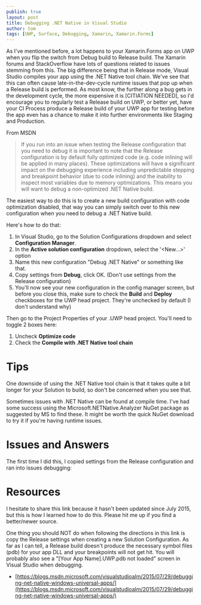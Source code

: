 ```yaml
---
publish: true
layout: post
title: Debugging .NET Native in Visual Studio
author: tom
tags: [UWP, Surface, Debugging, Xamarin, Xamarin.Forms]
---
```


As I've mentioned before, a lot happens to your Xamarin.Forms app on UWP when you flip the switch from Debug build to Release build.  The Xamarin forums and StackOverflow have lots of questions related to issues stemming from this.  The big difference being that in Release mode, Visual Studio compiles your app using the .NET Native tool chain.  We've see that this can often cause late-in-the-dev-cycle runtime issues that pop up when a Release build is performed. As most know, the further along a bug gets in the development cycle, the more expensive it is [CITIATION NEEDED], so I'd encourage you to regularly test a Release build on UWP, or better yet, have your CI Process produce a Release build of your UWP app for testing before the app even has a chance to make it into further environments like Staging and Production.

From MSDN

> If you run into an issue when testing the Release configuration that you need to debug it is important to note that the Release configuration is by default fully optimized code (e.g. code inlining will be applied in many places). These optimizations will have a significant impact on the debugging experience including unpredictable stepping and breakpoint behavior (due to code inlining) and the inability to inspect most variables due to memory optimizations. This means you will want to debug a non-optimized .NET Native build. 

The easiest way to do this is to create a new build configuration with code optimization disabled, that way you can simply switch over to this new configuration when you need to debug a .NET Native build.  

Here's how to do that:

1. In Visual Studio, go to the Solution Configurations dropdown and select **Configuration Manager**.
2. In the **Active solution configuration** dropdown, select the '<New...>' option
3. Name this new configuration "Debug .NET Native" or something like that.
4. Copy settings from **Debug**, click OK.  (Don't use settings from the Release configuration)
5. You'll now see your new configuration in the config manager screen, but before you close this, make sure to check the **Build** and **Deploy** checkboxes for the UWP head project.  They're unchecked by default (I don't understand why)

Then go to the Project Properties of your .UWP head project.  You'll need to toggle 2 boxes here:

1. Uncheck **Optimize code**
2. Check the **Compile with .NET Native tool chain**


# Tips

One downside of using the .NET Native tool chain is that it takes quite a bit longer for your Solution to build, so don't be concerned when you see that.

Sometimes issues with .NET Native can be found at compile time.  I've had some success using the Microsoft.NETNative.Analyzer NuGet package as suggested by MS to find these.  It might be worth the quick NuGet download to try it if you're having runtime issues.


# Issues and Answers

The first time I did this, I copied settings from the Release configuration and ran into issues debugging:


# Resources

I hesitate to share this link because it hasn't been updated since July 2015, but this is how I learned how to do this.  Please hit me up if you find a better/newer source.

One thing you should NOT do when following the directions in this link is copy the Release settings when creating a new Solution Configuration. As far as I can tell, a Release build doesn't produce the necessary symbol files (pdb) for your app DLL and your breakpoints will not get hit.  You will probably also see a "[Your App Name].UWP.pdb not loaded" screen in Visual Studio when debugging.
- [https://blogs.msdn.microsoft.com/visualstudioalm/2015/07/29/debugging-net-native-windows-universal-apps/](https://blogs.msdn.microsoft.com/visualstudioalm/2015/07/29/debugging-net-native-windows-universal-apps/)
